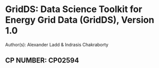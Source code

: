 # GridDS: Data Science Toolkit for Energy Grid Data (GridDS), Version 1.0

Author(s): Alexander Ladd & Indrasis Chakraborty


## CP NUMBER: CP02594

